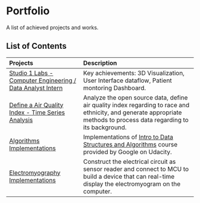 # Portfolio
A list of achieved projects and works.

## List of Contents

Projects | Description
:------ | :--
[Studio 1 Labs - Computer Engineering / Data Analyst Intern](https://github.com/Jerry-Tse/Portfolios/tree/master/Studio1Labs) | Key achievements: 3D Visualization, User Interface dataflow, Patient montoring Dashboard.   
[Define a Air Quality Index - Time Series Analysis](https://github.com/Jerry-Tse/TimeSeries_AirQualityIndex) | Analyze the open source data, define air quality index regarding to race and ethnicity, and generate appropriate methods to process data regarding to its background.
[Algorithms Implementations](https://github.com/Jerry-Tse/Algorithms_Implementations) | Implementations of [Intro to Data Structures and Algorithms](https://www.udacity.com/course/data-structures-and-algorithms-in-python--ud513) course provided by Google on Udacity.
[Electromyography Implementations](https://drive.google.com/open?id=1Cu9w3cG-b40hI6HfJPJbCoS9DQx5ERSm) | Construct the electrical circuit as sensor reader and connect to MCU to build a device that can real-time display the electromyogram on the computer.
